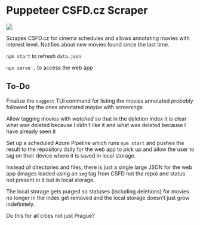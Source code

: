 # Puppeteer CSFD.cz Scraper

[
  ![](https://tomashubelbauer.visualstudio.com/puppeteer-csfd-cz-scraper/_apis/build/status/TomasHubelbauer.puppeteer-csfd-scraper?branchName=master)
](https://tomashubelbauer.visualstudio.com/puppeteer-csfd-cz-scraper/_build/latest)

Scrapes CSFD.cz for cinema schedules and allows annotating movies with interest
level. Notifies about new movies found since the last time.

`npm start` to refresh `data.json`

`npx serve .` to access the web app

## To-Do

Finalize the `suggest` TUI command for listing the movies annotated *probably*
followed by the ones annotated *maybe* with screenings

Allow tagging movies with *watched* so that in the deletion index it is clear
what was deleted because I didn't like it and what was deleted because I have
already seen it

Set up a scheduled Azure Pipeline which runs `npm start` and pushes the result to
the repository daily for the web app to pick up and allow the user to tag on
their device where it is saved in local storage.

Instead of directories and files, there is just a single large JSON for the web
app (images loaded using an `img` tag from CSFD not the repo) and status not
present in it but in local storage.

The local storage gets purged so statuses (including deletions) for movies no
longer in the index get removed and the local storage doesn't just grow
indefinitely.

Do this for all cities not just Prague?

